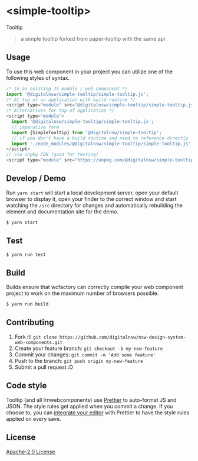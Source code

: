 # &lt;simple-tooltip&gt;

Tooltip
> a simple tooltip forked from paper-tooltip with the same api

## Usage
To use this web component in your project you can utilize one of the following styles of syntax.

```js
/* In an existing JS module / web component */
import '@digitalnsw/simple-tooltip/simple-tooltip.js';
/* At top of an application with build routine */
<script type="module" src="@digitalnsw/simple-tooltip/simple-tooltip.js"></script>
/* Alternatives for top of application */
<script type="module">
  import '@digitalnsw/simple-tooltip/simple-tooltip.js';
  // imperative form
  import {SimpleTooltip} from '@digitalnsw/simple-tooltip';
  // if you don't have a build routine and need to reference directly
  import './node_modules/@digitalnsw/simple-tooltip/simple-tooltip.js';
</script>
// via unpkg CDN (good for testing)
<script type="module" src="https://unpkg.com/@digitalnsw/simple-tooltip/simple-tooltip.js"></script>
```

## Develop / Demo
Run `yarn start` will start a local development server, open your default browser to display it, open your finder to the correct window and start watching the `/src` directory for changes and automatically rebuilding the element and documentation site for the demo.
```bash
$ yarn start
```

## Test

```bash
$ yarn run test
```

## Build
Builds ensure that wcfactory can correctly compile your web component project to
work on the maximum number of browsers possible.
```bash
$ yarn run build
```

## Contributing

1. Fork it! `git clone https://github.com/digitalnsw/nsw-design-system-web-components.git`
2. Create your feature branch: `git checkout -b my-new-feature`
3. Commit your changes: `git commit -m 'Add some feature'`
4. Push to the branch: `git push origin my-new-feature`
5. Submit a pull request :D

## Code style

Tooltip (and all lrnwebcomponents) use [Prettier][prettier] to auto-format JS and JSON.  The style rules get applied when you commit a change.  If you choose to, you can [integrate your editor][prettier-ed] with Prettier to have the style rules applied on every save.

[prettier]: https://github.com/prettier/prettier/
[prettier-ed]: https://github.com/prettier/prettier/#editor-integration
[polyserve]: https://github.com/Polymer/polyserve
[web-component-tester]: https://github.com/Polymer/web-component-tester

## License
[Apache-2.0 License](http://opensource.org/licenses/Apache-2.0)
